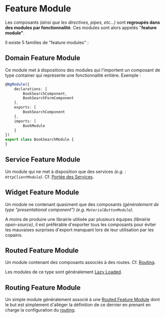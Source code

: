 # Feature Module

Les composants _\(ainsi que les directives, pipes, etc...\)_ sont **regroupés dans des modules par fonctionnalité**. Ces modules sont alors appelés "**feature module"**.

Il existe 5 familles de "feature modules" :

## Domain Feature Module

Ce module met à dispositions des modules qui l'importent un composant de type container qui représente une fonctionnalité entière. Exemple :

```typescript
@NgModule({
    declarations: [
        BookSearchComponent,
        BookSearchFormComponent
    ],
    exports: [
        BookSearchComponent
    ],
    imports: [
        BookModule
    ]
})
export class BookSearchModule {
}
```

## Service Feature Module

Un module qui ne met à disposition que des services _\(e.g. : `HttpClientModule`\)_. Cf. [Portée des Services](../dependency-injection/portee-des-services.md).

## Widget Feature Module

Un module ne contenant quasiment que des composants _\(généralement de type "presentational component"\) \(e.g. `MaterialButtonModule`\)._


A moins de produire une librairie utilisée par plusieurs équipes _\(librairie open-source\)_, il est préférable d'exporter tous les composants pour éviter les mauvaises surprises d'export manquant lors de leur utilisation par les copains.


## Routed Feature Module

Un module contenant des composants associés à des routes. Cf. [Routing](../routing/).

Les modules de ce type sont généralement [Lazy Loaded](../routing/lazy-loading.md).

## Routing Feature Module

Un simple module généralement associé à une [Routed Feature Module](feature-module.md#routed-feature-module) dont le but est simplement d'alléger la définition de ce dernier en prenant en charge la configuration du [routing](../routing/).

